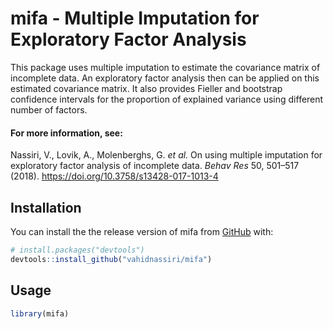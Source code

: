 
<!-- README.md is generated from README.Rmd. Please edit that file -->

# mifa - Multiple Imputation for Exploratory Factor Analysis

<!-- badges: start -->
<!-- badges: end -->

This package uses multiple imputation to estimate the covariance matrix
of incomplete data. An exploratory factor analysis then can be applied
on this estimated covariance matrix. It also provides Fieller and
bootstrap confidence intervals for the proportion of explained variance
using different number of factors.

#### For more information, see:

Nassiri, V., Lovik, A., Molenberghs, G. *et al.* On using multiple
imputation for exploratory factor analysis of incomplete data. *Behav
Res* 50, 501–517 (2018). <https://doi.org/10.3758/s13428-017-1013-4>

## Installation

You can install the the release version of mifa from
[GitHub](https://github.com/) with:

``` r
# install.packages("devtools")
devtools::install_github("vahidnassiri/mifa")
```

## Usage

``` r
library(mifa)
```
